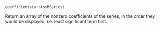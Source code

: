 ```
coefficients(a::AbsMSeries)
```

Return an array of the nonzero coefficients of the series, in the order they would be displayed, i.e. least significant term first.
